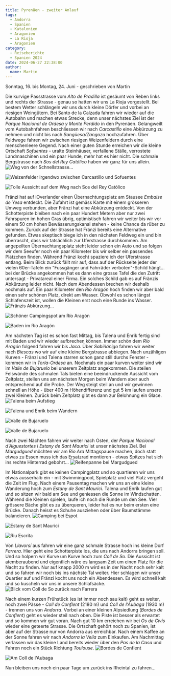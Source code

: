 ```yaml
---
title: Pyrenäen - zweiter Anlauf
tags:
  - Andorra
  - Spanien
  - Katalonien
  - Aragonien
  - La Rioja
  - Aragonien
category:
  - Reiseberichte
  - Spanien 2024
date: 2024-06-27 22:38:00
author:
  name: Martin
---
```


Sonntag, 16. bis Montag, 24. Juni - geschrieben von Martin

Die kurvige Passstrasse vom _Alto de Pradilla_ ist gesäumt von Reben links und rechts der Strasse - genau so hatten wir uns La Rioja vorgestellt. Bei bestem Wetter schlängeln wir uns durch kleine Dörfer und vorbei an riesigen Weingütern. Bei Santo de la Calzada fahren wir wieder auf die Autobahn und machen etwas Strecke, denn unser nächstes Ziel ist der _Parque Nacional de Ordesa y Monte Perdido_ in den Pyrenäen.<!-- more --> Gelangweilt vom Autobahnfahren beschliessen wir nach _Carcastillo_ eine Abkürzung zu nehmen und nicht bis nach _Sangüesa/Zangoza_ hochzufahren. Über Feldwege fahren wir zwischen riesigen Weizenfeldern durch eine menschenleere Gegend. Nach einer guten Stunde erreichen wir die kleine Ortschaft _Sofuentes_ - uralte Steinhäuser, verfallene Ställe, verrostete Landmaschinen und ein paar Hunde, mehr hat es hier nicht. Die schmale Bergstrasse nach _Sos del Rey Católico_ haben wir ganz für uns allein.
![Weg von der Schnellstrasse... ](/images/2024-06_pyrenaeen-2/IMG_4983.JPG)

![Weizenfelder irgendwo zwischen Carcastillo und Sofuentes ](/images/2024-06_pyrenaeen-2/IMG_4987.JPG)

![Tolle Aussicht auf dem Weg nach Sos del Rey Católico ](/images/2024-06_pyrenaeen-2/IMG_5003.JPG)


Fränzi hat auf iOverlander einen Übernachtungsplatz am Stausee _Embalse de Yesa_ entdeckt. Die Zufahrt ist gemäss Karte mit einem grösseren Umweg verbunden, aber Fränzi hat eine Abkürzung entdeckt. Von der Schotterpiste bleiben nach ein paar Hundert Metern aber nur zwei Fahrspuren im hohen Gras übrig, optimistisch fahren wir weiter bis wir vor einem 50 cm hohen Bewässerungskanal stehen - keine Chance da rüber zu kommen. Zurück auf der Strasse hat Fränzi bereits eine Alternative gefunden. Etwas skeptisch biege ich in den nächsten Feldweg ein und bin überrascht, dass wir tatsächlich zur Uferstrasse durchkommen. Am angepeilten Übernachtungsplatz steht leider schon ein Auto und so folgen wir dem Seeufer noch ein paar Kilometer bis wir selber ein passendes Plätzchen finden. Während Fränzi kocht spaziere ich der Uferstrasse entlang. Beim Blick zurück fällt mir auf, dass auf der Rückseite jeder der vielen 60er-Tafeln ein "Fussgänger und Fahrräder verboten"-Schild hängt... bei der Brücke angekommen hat es dann eine grosse Tafel die den Zutritt untersagt - Privatareal einer Firma. Ein solches Schild gab es auf Fränzis Abkürzung leider nicht. Nach dem Abendessen brechen wir deshalb nochmals auf. Ein paar Kilometer den _Río Aragón_ hoch finden wir aber bald einen sehr schönen Platz, direkt am Wasser. Obwohl es schon längst Schlafenszeit ist, wollen die Kleinen erst noch eine Runde ins Wasser.
![Fränzis Abkürzung... ](/images/2024-06_pyrenaeen-2/IMG_20240616_165921.jpg)

![Schöner Campingspot am Río Aragón ](/images/2024-06_pyrenaeen-2/IMG_20240616_201259413_HDR.jpg)

![Baden im Río Aragón ](/images/2024-06_pyrenaeen-2/IMG_20240617_100703.jpg)


Am nächsten Tag ist es schon fast Mittag, bis Talena und Enrik fertig sind mit Baden und wir wieder aufbrechen können. Immer schön dem _Río Aragón_ folgend fahren wir bis _Jaca_. Über _Sabiñánigo_ fahren wir weiter nach _Biescas_ wo wir auf eine kleine Bergstrasse abbiegen. Nach unzähligen Kurven - Fränzi und Talena starren schon ganz still durchs Fenster - kommen wir in _Torla-Ordesa_ an. Nochmals ein paar kurven weiter sind wir im _Valle de Bujaruelo_ bei unserem Zeltplatz angekommen. Die steilen Felswände des schmalen Tals bieten eine beeindruckende Aussicht vom Zeltplatz, stellen uns am nächsten Morgen beim Wandern aber auch entsprechend auf die Probe. Der Weg steigt steil an und wir gewinnen schnell an Höhe - über 400 m Höhendifferenz und gut 5 km laufen unsere zwei Kleinen. Zurück beim Zeltplatz gibt es dann zur Belohnung ein Glace.
![Talena beim Aufstieg ](/images/2024-06_pyrenaeen-2/IMG_20240618_115713.jpg)

![Talena und Enrik beim Wandern ](/images/2024-06_pyrenaeen-2/IMG_20240618_143231.jpg)

![Valle de Bujaruelo ](/images/2024-06_pyrenaeen-2/IMG_20240618_172353.jpg)

![Valle de Bujaruelo ](/images/2024-06_pyrenaeen-2/IMG_5027.JPG)


Nach zwei Nächten fahren wir weiter nach Osten, der _Parque Nacional d'Aiguestortes i Estany de Sant Maurici_ ist unser nächstes Ziel. Bei _Margudgued_ möchten wir am _Río Ara_ Mittagspause machen, doch statt etwas zu Essen muss ich das Ersatzrad montieren - etwas Spitzes hat sich ins rechte Hinterrad gebohrt...
![Reifenpanne bei Margudgued ](/images/2024-06_pyrenaeen-2/IMG_20240619_121051.jpg)


Im Nationalpark gibt es keinen Campingplatz und so quartieren wir uns etwas ausserhalb ein - mit Swimmingpool, Spielplatz und viel Platz vergeht die Zeit im Flug. Nach einem Pausentag machen wir uns an eine kleine Wanderung hoch zum _Estany de Sant Maurici_. Talena und Enrik laufen gut und so sitzen wir bald am See und geniessen die Sonne im Windschatten. Während die Kleinen spielen, laufe ich noch die Runde um den See. Vier grössere Bäche gibt es zu überqueren, leider hat es nur beim ersten eine Brücke. Danach heisst es Schuhe ausziehen oder über Baumstämme balancieren.
![Camping bei Espot ](/images/2024-06_pyrenaeen-2/IMG_20240622_112627.jpg)

![Estany de Sant Maurici ](/images/2024-06_pyrenaeen-2/IMG_20240623_111014821_HDR.jpg)

![Riu Escrita ](/images/2024-06_pyrenaeen-2/IMG_5093.JPG)


Von _Llavorsí_ aus fahren wir eine ganz schmale Strasse hoch ins kleine Dorf _Farrera_. Hier geht eine Schotterpiste los, die uns nach Andorra bringen soll. Und so holpern wir Kurve um Kurve hoch zum _Coll de So_. Die Aussicht ist atemberaubend und eigentlich wäre es langsam Zeit um einen Platz für die Nacht zu finden. Nur auf knapp 2000 m wird es in der Nacht noch sehr kalt und so fahren wir noch bis ins nächste Tal weiter. Hier schlagen wir unser Quartier auf und Fränzi kocht uns noch ein Abendessen. Es wird schnell kalt und so kuscheln wir uns in unsere Schlafsäcke.
![Blick vom Coll de So zurück nach Farrera ](/images/2024-06_pyrenaeen-2/IMG_5105.JPG)


Nach einem kurzen Frühstück (es ist immer noch sau kalt) geht es weiter, noch zwei Pässe - _Coll de Conflent_ (2180 m) und _Coll de l'Aubaga_ (1930 m) - trennen uns von _Andorra_. Vorbei an einer kleinen Alpsiedlung (_Bordes de Conflent_) geht es wieder steil nach oben. Die Piste ist besser als erwartet und so kommen wir gut voran. Nach gut 10 km erreichen wir bei _Os de Civís_ wieder eine geteerte Strasse. Die Ortschaft gehört noch zu Spanien, ist aber auf der Strasse nur von Andorra aus erreichbar. Nach einem Kaffee an der Sonne fahren wir nach _Andorra la Vella_ zum Einkaufen. Am Nachmittag verlassen wir das kleine Land bereits wieder über den _Pas de la Casa_ und Fahren noch ein Stück Richtung _Toulouse_.
![Bordes de Conflent ](/images/2024-06_pyrenaeen-2/IMG_5120.JPG)

![Am Coll de l'Aubaga ](/images/2024-06_pyrenaeen-2/IMG_5160.JPG)


Nun bleiben uns noch ein paar Tage um zurück ins Rheintal zu fahren...